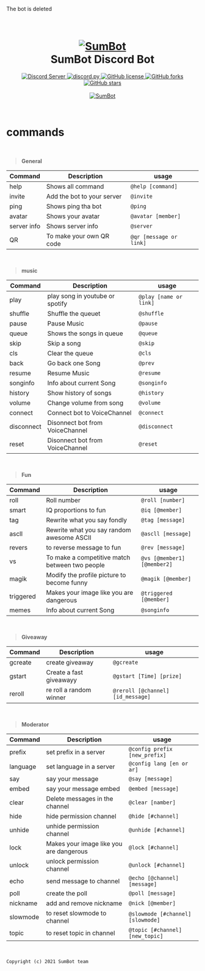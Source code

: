 The bot is deleted

<h1 align="center">
  <br>
  <a href="https://github.com/SumBot/SumBot"><img src='https://bit.ly/3eOAITr' alt='SumBot'></a>
  <br>
  SumBot Discord Bot
  <br>
</h1>

<p align="center">
    <a href="https://discord.gg/WGEbtCuFbj">
        <img src="https://discordapp.com/api/guilds/740565704553791528/widget.png?style=shield" alt="Discord Server">
    </a>
    <a href="https://github.com/Rapptz/discord.py/">
        <img src="https://img.shields.io/badge/discord-py-blue.svg" alt="discord.py">
    </a>
    <a href="https://github.com/SumBot/SumBot/blob/main/LICENSE">
        <img alt="GitHub license" src="https://img.shields.io/github/license/SumBot/SumBot">
    </a>
<a href="https://github.com/SumBot/SumBot/network"><img alt="GitHub forks" src="https://img.shields.io/github/forks/SumBot/SumBot"></a>
<a href="https://github.com/SumBot/SumBot/stargazers"><img alt="GitHub stars" src="https://img.shields.io/github/stars/SumBot/SumBot"></a>
<br>
<br>
<a href="https://top.gg/bot/738120633430573176">
    <img src="https://top.gg/api/widget/738120633430573176.svg" alt="SumBot" />
</a>

</p>
<br>

# commands

<br>

>**General**

| Command | Description | usage
| --- | --- | --- |
| help | Shows all command | `@help [command]` |
| invite | Add the bot to your server | `@invite` |
| ping | Shows ping tha bot | `@ping`
| avatar | Shows your avatar | `@avatar [member]` |
| server info | Shows server info | `@server` |
| QR | To make your own QR code | `@qr [message or link]` |

<br>

>**music**

| Command | Description | usage
| --- | --- | --- |
| play | play song in youtube or spotify | `@play [name or link]` |
| shuffle | Shuffle the queuet | `@shuffle` |
| pause | Pause Music | `@pause`
| queue | Shows the songs in queue | `@queue` |
| skip | Skip a song | `@skip` |
| cls | Clear the queue | `@cls` |
| back | Go back one Song | `@prev` |
| resume | Resume Music | `@resume` |
| songinfo | Info about current Song | `@songinfo` |
| history | Show history of songs | `@history` |
| volume | Change volume from song | `@volume` |
| connect | Connect bot to VoiceChannel | `@connect` |
| disconnect | Disonnect bot from VoiceChannel | `@disconnect` | 
| reset | Disonnect bot from VoiceChannel | `@reset`

<br>

>**Fun**

| Command | Description | usage
| --- | --- | --- |
| roll | Roll number | `@roll [number]` |
| smart | IQ proportions to fun | `@iq [@member]` |
| tag | Rewrite what you say fondly | `@tag [message]`
| ascll | Rewrite what you say random awesome ASCII | `@ascll [message]` |
| revers | to reverse message to fun | `@rev [message]` |
| vs | To make a competitive match between two people | `@vs [@member1] [@member2]` |
| magik | Modify the profile picture to become funny | `@magik [@member]` |
| triggered | Makes your image like you are dangerous | `@triggered [@member]` |
| memes | Info about current Song | `@songinfo` |

<br>

>**Giveaway**

| Command | Description | usage
| --- | --- | --- |
| gcreate | create giveaway | `@gcreate` |
| gstart | Create a fast giveawayy | `@gstart [Time] [prize]` |
| reroll | re roll a random winner | `@reroll [@channel] [id_message]`

<br>

>**Moderator**

| Command | Description | usage
| --- | --- | --- |
| prefix | set prefix in a server | `@config prefix [new_prefix]` |
| language | set language in a server | `@config lang [en or ar]` |
| say | say your message | `@say [message]`
| embed | say your message embed | `@embed [message]` |
| clear | Delete messages in the channel | `@clear [namber]` |
| hide | hide permission channel | `@hide [#channel]` |
| unhide | unhide permission channel | `@unhide [#channel]` |
| lock | Makes your image like you are dangerous | `@lock [#channel]` |
| unlock | unlock permission channel | `@unlock [#channel]` |
| echo | send message to channel | `@echo [@channel] [message]` |
| poll | create the poll | `@poll [message]` |
| nickname | add and remove nickname | `@nick [@member]` |
| slowmode | to reset slowmode to channel | `@slowmode [#channel] [slowmode]` |
| topic | to reset topic in channel | `@topic [#channel] [new_topic]`

<br>

```
Copyright (c) 2021 SumBot team
```


